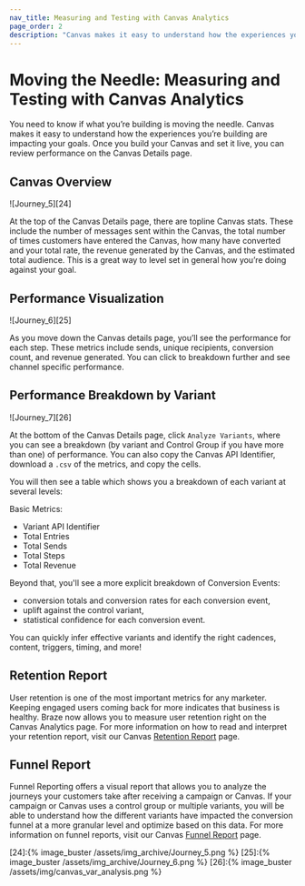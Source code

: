 ```yaml
---
nav_title: Measuring and Testing with Canvas Analytics
page_order: 2
description: "Canvas makes it easy to understand how the experiences you’re building are impacting your goals. Once you build your Canvas and set it live, you can review performance on the Canvas Details page."
---
```


# Moving the Needle: Measuring and Testing with Canvas Analytics

You need to know if what you’re building is moving the needle. Canvas makes it easy to understand how the experiences you’re building are impacting your goals. Once you build your Canvas and set it live, you can review performance on the Canvas Details page.

## Canvas Overview

![Journey_5][24]

At the top of the Canvas Details page, there are topline Canvas stats. These include the number of messages sent within the Canvas, the total number of times customers have entered the Canvas, how many have converted and your total rate, the revenue generated by the Canvas, and the estimated total audience. This is a great way to level set in general how you’re doing against your goal.

## Performance Visualization

![Journey_6][25]

As you move down the Canvas details page, you’ll see the performance for each step. These metrics include sends, unique recipients, conversion count, and revenue generated. You can click to breakdown further and see channel specific performance.

## Performance Breakdown by Variant

![Journey_7][26]

At the bottom of the Canvas Details page, click `Analyze Variants`, where you can see a breakdown (by variant and Control Group if you have more than one) of performance. You can also copy the Canvas API Identifier, download a `.csv` of the metrics, and copy the cells. 

You will then see a table which shows you a breakdown of each variant at several levels:

Basic Metrics:  
- Variant API Identifier
- Total Entries
- Total Sends
- Total Steps
- Total Revenue

Beyond that, you'll see a more explicit breakdown of Conversion Events:
- conversion totals and conversion rates for each conversion event,
- uplift against the control variant,
- statistical confidence for each conversion event.

You can quickly infer effective variants and identify the right cadences, content, triggers, timing, and more!

## Retention Report

User retention is one of the most important metrics for any marketer. Keeping engaged users coming back for more indicates that business is healthy. Braze now allows you to measure user retention right on the Canvas Analytics page. For more information on how to read and interpret your retention report, visit our Canvas [Retention Report][1] page.

## Funnel Report

Funnel Reporting offers a visual report that allows you to analyze the journeys your customers take after receiving a campaign or Canvas. If your campaign or Canvas uses a control group or multiple variants, you will be able to understand how the different variants have impacted the conversion funnel at a more granular level and optimize based on this data. For more information on funnel reports, visit our Canvas [Funnel Report][2] page.

[1]: {{site.baseurl}}/user_guide/engagement_tools/canvas/retention_reports/
[2]: {{site.baseurl}}/user_guide/engagement_tools/canvas/canvas_funnel_reports/
[24]:{% image_buster /assets/img_archive/Journey_5.png %}
[25]:{% image_buster /assets/img_archive/Journey_6.png %}
[26]:{% image_buster /assets/img/canvas_var_analysis.png %}
